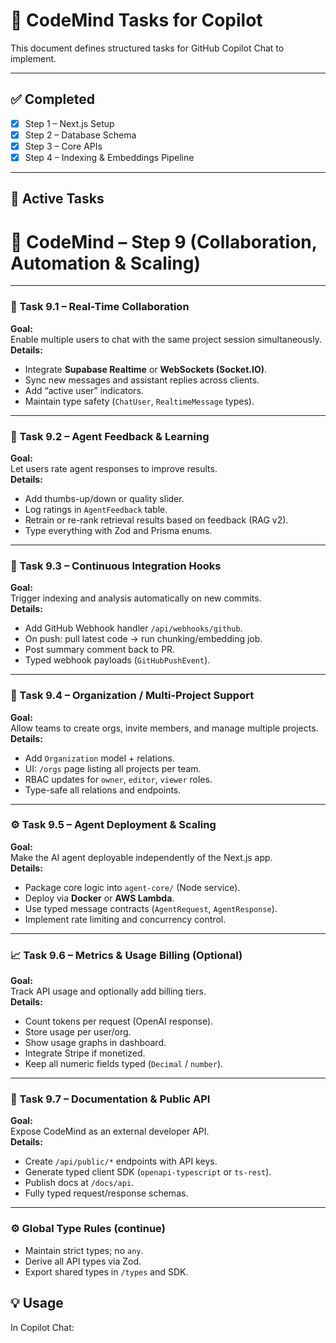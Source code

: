 # 🧠 CodeMind Tasks for Copilot

This document defines structured tasks for GitHub Copilot Chat to implement.

---

## ✅ Completed
- [x] Step 1 – Next.js Setup
- [x] Step 2 – Database Schema
- [x] Step 3 – Core APIs
- [x] Step 4 – Indexing & Embeddings Pipeline

---

## 🔄 Active Tasks

# 🧠 CodeMind – Step 9 (Collaboration, Automation & Scaling)

---

### 🤝 Task 9.1 – Real-Time Collaboration
**Goal:**  
Enable multiple users to chat with the same project session simultaneously.  
**Details:**  
- Integrate **Supabase Realtime** or **WebSockets (Socket.IO)**.  
- Sync new messages and assistant replies across clients.  
- Add “active user” indicators.  
- Maintain type safety (`ChatUser`, `RealtimeMessage` types).

---

### 🧩 Task 9.2 – Agent Feedback & Learning
**Goal:**  
Let users rate agent responses to improve results.  
**Details:**  
- Add thumbs-up/down or quality slider.  
- Log ratings in `AgentFeedback` table.  
- Retrain or re-rank retrieval results based on feedback (RAG v2).  
- Type everything with Zod and Prisma enums.

---

### 🔄 Task 9.3 – Continuous Integration Hooks
**Goal:**  
Trigger indexing and analysis automatically on new commits.  
**Details:**  
- Add GitHub Webhook handler `/api/webhooks/github`.  
- On push: pull latest code → run chunking/embedding job.  
- Post summary comment back to PR.  
- Typed webhook payloads (`GitHubPushEvent`).

---

### 🧱 Task 9.4 – Organization / Multi-Project Support
**Goal:**  
Allow teams to create orgs, invite members, and manage multiple projects.  
**Details:**  
- Add `Organization` model + relations.  
- UI: `/orgs` page listing all projects per team.  
- RBAC updates for `owner`, `editor`, `viewer` roles.  
- Type-safe all relations and endpoints.

---

### ⚙️ Task 9.5 – Agent Deployment & Scaling
**Goal:**  
Make the AI agent deployable independently of the Next.js app.  
**Details:**  
- Package core logic into `agent-core/` (Node service).  
- Deploy via **Docker** or **AWS Lambda**.  
- Use typed message contracts (`AgentRequest`, `AgentResponse`).  
- Implement rate limiting and concurrency control.

---

### 📈 Task 9.6 – Metrics & Usage Billing (Optional)
**Goal:**  
Track API usage and optionally add billing tiers.  
**Details:**  
- Count tokens per request (OpenAI response).  
- Store usage per user/org.  
- Show usage graphs in dashboard.  
- Integrate Stripe if monetized.  
- Keep all numeric fields typed (`Decimal` / `number`).

---

### 📘 Task 9.7 – Documentation & Public API
**Goal:**  
Expose CodeMind as an external developer API.  
**Details:**  
- Create `/api/public/*` endpoints with API keys.  
- Generate typed client SDK (`openapi-typescript` or `ts-rest`).  
- Publish docs at `/docs/api`.  
- Fully typed request/response schemas.

---

### ⚙️ Global Type Rules (continue)
- Maintain strict types; no `any`.  
- Derive all API types via Zod.  
- Export shared types in `/types` and SDK.  

## 💡 Usage
In Copilot Chat:

